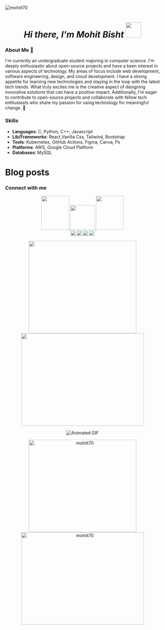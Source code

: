 <p align="left">
  <img src="https://komarev.com/ghpvc/?username=mohiit70&label=Profile%20views&color=0e75b6&style=flat" alt="mohiit70" />
</p>

<h1 align="center"><em>Hi there, I'm Mohit Bisht </em><img src="https://user-images.githubusercontent.com/73777108/150582164-1a082835-3bad-4a81-b3c7-dad6e90c6e19.gif" width="50"></h1>

### About Me 🚀

I'm currently an undergraduate student majoring in computer science. I'm deeply enthusiastic about open-source projects and have a keen interest in various aspects of technology. My areas of focus include web development, software engineering, design, and cloud development. I have a strong appetite for learning new technologies and staying in the loop with the latest tech trends. What truly excites me is the creative aspect of designing innovative solutions that can have a positive impact. Additionally, I'm eager to contribute to open-source projects and collaborate with fellow tech enthusiasts who share my passion for using technology for meaningful change. 🚀

### Skills

- **Languages**: C, Python, C++, Javascript     
- **Lib/Frameworks**: React,Vanilla Css, Tailwind, Bootstrap
- **Tools**: Kubernetes, GitHub Actions, Figma, Canva, Ps
- **Platforms**: AWS, Google Cloud Platform 
- **Databases**: MySQL
  

# Blog posts
<!-- BLOG-POST-LIST:START -->
<!-- BLOG-POST-LIST:END --> 


### Connect with me

<p align="center">
<a href = "https://www.linkedin.com/in/mohit-bisht-22ab5b256/" target="blank"> <img src="https://media.giphy.com/media/QhPL2mdDVzeuHiRcIw/giphy.gif" width="90px" height="110px"/> </a>
<a href = "mailto:mail.mohitbisht@gmail.com" target="blank"> <img src="https://media.giphy.com/media/j6waMWSdaXW5SYp0Id/giphy.gif" width ="80px" height="80px"/>  </a>
<a href = "https://twitter.com/MohitB_twt" target="blank"> <img src="https://media.giphy.com/media/e6YbWDajUKSzebFVuB/giphy.gif" width = "90px" height = "110px"/> </a>
<br/>
<a href = "https://discord.com/users/"><img src = "https://img.shields.io/badge/Discord-%237289DA.svg?logo=discord&logoColor=white"></a>
<a href = "https://www.linkedin.com/in/mohit-bisht-22ab5b256/"><img src = "https://img.shields.io/badge/LinkedIn-%230077B5.svg?logo=linkedin&logoColor=white"/></a>
<a href = "https://twitter.com/MohitB_twt"><img src = "https://img.shields.io/badge/Twitter-%231DA1F2.svg?logo=Twitter&logoColor=white"/></a> 
<a href = "https://www.youtube.com/channel/UCGfSz5yCufOfTXNZONUXNKg"><img src = "https://img.shields.io/badge/YouTube-%23FF0000.svg?logo=YouTube&logoColor=white"/></a>

<p align='center'>
 <img src="https://stats.quine.sh/MohitBisht/github?theme=dark" height=300px width=350px>
 <img src="https://stats.quine.sh/MohitBisht/topics-over-time?theme=dark" height=300px width=400px>
  </p>



<p align="center">
  <img src="https://media.giphy.com/media/jTNG3RF6EwbkpD4LZx/giphy.gif" alt="Animated GIF"
</p>

<br>

<p align="center">
  <img src="https://github-readme-stats.vercel.app/api?username=mohiit70&show_icons=true&locale=en&theme=dark" alt="mohiit70" height=300px width=350px>
  <img src="https://github-readme-streak-stats.herokuapp.com/?user=mohiit70&theme=dark" alt="mohiit70" height=300px width=400px>
</p>
